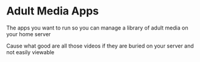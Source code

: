 # Adult Media Apps

The apps you want to run so you can manage a library of adult media on your home server

Cause what good are all those videos if they are buried on your server and not easily viewable
